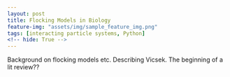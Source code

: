 ```yaml
---
layout: post
title: Flocking Models in Biology
feature-img: "assets/img/sample_feature_img.png"
tags: [interacting particle systems, Python]
<!-- hide: True -->
---
```

Background on flocking models etc. Describing Vicsek. The beginning of a lit review??
